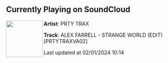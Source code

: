 ## Currently Playing on SoundCloud

[<img align="left" width="100" src="https://i1.sndcdn.com/artworks-krzgGlGvwhOy2lXQ-IhyDaw-t500x500.jpg">](https://soundcloud.com/user-779214024/alex-farell-strange-world?in=saxurn/sets/tmp3/)

**Artist**: PRTY TRAX 

**Track**: ALEX FARRELL - STRANGE WORLD (EDIT) [PRTYTRAXVA02]

Last updated at 02/01/2024 10:14
